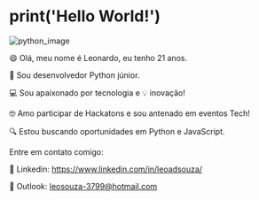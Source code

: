 # print('Hello World!')

![python_image](https://user-images.githubusercontent.com/63294406/98291593-2284ab80-1f8a-11eb-8685-1582bbfaf492.jpg)


😄 Olá, meu nome é Leonardo, eu tenho 21 anos.

🐍 Sou desenvolvedor Python júnior.

💻 Sou apaixonado por tecnologia e 💡 inovação! 

🤓 Amo participar de Hackatons e sou antenado em eventos Tech!

🔍 Estou buscando oportunidades em Python e JavaScript.













Entre em contato comigo: 

💼 Linkedin: 
https://www.linkedin.com/in/leoadsouza/

📩 Outlook:
leosouza-3799@hotmail.com
